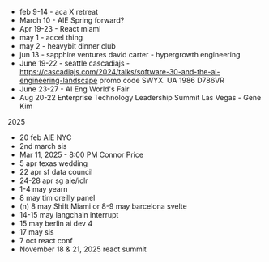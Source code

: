 - feb 9-14 - aca X retreat
- March 10 - AIE Spring forward?
- Apr 19-23 - React miami
- may 1 - accel thing
- may 2 - heavybit dinner club
- jun 13 - sapphire ventures david carter - hypergrowth engineering
- June 19-22 - seattle cascadiajs - https://cascadiajs.com/2024/talks/software-30-and-the-ai-engineering-landscape promo code SWYX. UA 1986 D786VR
- June 23-27 - AI Eng World's Fair
- Aug 20-22 Enterprise Technology Leadership Summit Las Vegas - Gene Kim

2025

- 20 feb AIE NYC
- 2nd march sis
- Mar 11, 2025 - 8:00 PM Connor Price
- 5 apr texas  wedding
- 22 apr sf data council
- 24-28 apr sg aie/iclr
- 1-4 may yearn
- 8 may tim oreilly panel
- (n) 8 may Shift Miami or 8-9 may barcelona svelte
- 14-15 may langchain interrupt
- 15 may berlin ai dev 4
- 17 may sis
- 7 oct react conf
- November 18 & 21, 2025 react summit
